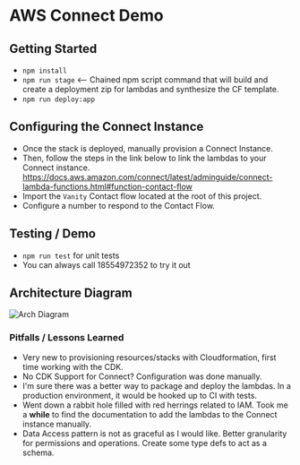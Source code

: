 # AWS Connect Demo

## Getting Started

 - `npm install`
 - `npm run stage` <-- Chained npm script command that will build and create a deployment zip for lambdas and synthesize the CF template.
 - `npm run deploy:app` 

## Configuring the Connect Instance 

- Once the stack is deployed, manually provision a Connect Instance. 
- Then, follow the steps in the link below to link the lambdas to your Connect instance.
https://docs.aws.amazon.com/connect/latest/adminguide/connect-lambda-functions.html#function-contact-flow
- Import the `Vanity` Contact flow located at the root of this project.
- Configure a number to respond to the Contact Flow.

## Testing / Demo

- `npm run test` for unit tests
- You can always call 18554972352 to try it out

## Architecture Diagram
![Arch Diagram](/cdk/connect-arch-diagram.png "Arch Diagram")

### Pitfalls / Lessons Learned
- Very new to provisioning resources/stacks with Cloudformation, first time working with the CDK.
- No CDK Support for Connect? Configuration was done manually.
- I'm sure there was a better way to package and deploy the lambdas. In a production environment, it would be hooked up to CI with tests.
- Went down a rabbit hole filled with red herrings related to IAM. Took me a **while** to find the documentation to add the lambdas to the Connect instance manually.
- Data Access pattern is not as graceful as I would like. Better granularity for permissions and operations. Create some type defs to act as a schema. 